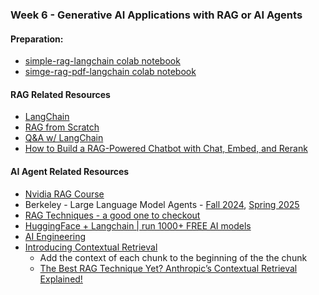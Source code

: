 ### Week 6 - Generative AI Applications with RAG or AI Agents

#### Preparation:
* [simple-rag-langchain colab notebook](https://colab.research.google.com/drive/11ylutoVl16mZ6fJYIG2FKoBUdLyyhbu9?usp=sharing)
* [simge-rag-pdf-langchain colab notebook](https://colab.research.google.com/drive/1M3eIZ6Wyvdn-2VwxZ06GbQQtmvrzGFBj#scrollTo=I3mm7zmbtAs8)

#### RAG Related Resources
* [LangChain](https://www.langchain.com/)
* [RAG from Scratch](https://www.youtube.com/playlist?list=PLfaIDFEXuae2LXbO1_PKyVJiQ23ZztA0x)
* [Q&A w/ LangChain](https://python.langchain.com/docs/use_cases/question_answering/)
* [How to Build a RAG-Powered Chatbot with Chat, Embed, and Rerank](https://txt.cohere.com/rag-chatbot/)

#### AI Agent Related Resources

* [Nvidia RAG Course](https://learn.nvidia.com/courses/course?course_id=course-v1:DLI+S-FX-15+V1)
* Berkeley - Large Language Model Agents - [Fall 2024](https://llmagents-learning.org/f24), [Spring 2025](https://llmagents-learning.org/sp25)
* [RAG Techniques - a good one to checkout](https://github.com/NirDiamant/RAG_Techniques)
* [HuggingFace + Langchain | run 1000+ FREE AI models](https://www.youtube.com/watch?v=1h6lfzJ0wZw)
* [AI Engineering](https://www.newsletter.swirlai.com/p/what-is-ai-engineering)
* [Introducing Contextual Retrieval](https://www.anthropic.com/news/contextual-retrieval)
  * Add the context of each chunk to the beginning of the the chunk
  * [The Best RAG Technique Yet? Anthropic’s Contextual Retrieval Explained!](https://www.youtube.com/watch?v=tmiBae2goJM)
